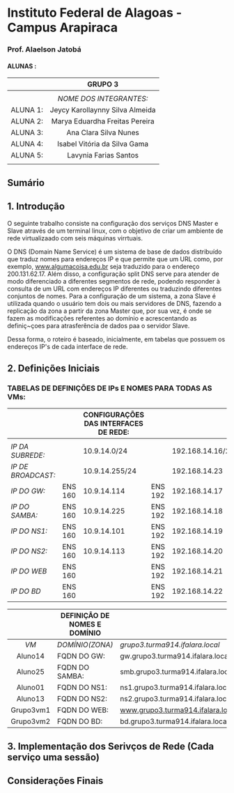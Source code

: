 # Instituto Federal de Alagoas - Campus Arapiraca
### Prof. Alaelson Jatobá

#### ALUNAS :
|          |           **GRUPO 3**           |
|:--------:|:-------------------------------:|
|          |                                 |
|          | _NOME DOS INTEGRANTES:_         |
| ALUNA 1: | Jeycy Karollaynny Silva Almeida |
| ALUNA 2: | Marya Eduardha Freitas Pereira  |
| ALUNA 3: | Ana Clara Silva Nunes           |
| ALUNA 4: | Isabel Vitória da Silva Gama    |
| ALUNA 5: | Lavynia Farias Santos           |
|          |                                 |

## Sumário

## 1. Introdução

  O seguinte trabalho consiste na configuração dos serviços DNS Master e Slave através de um terminal linux, com o objetivo de criar um ambiente de rede virtualizaado com seis máquinas virrtuais.

  O DNS (Domain Name Service) é um sistema de base de dados distribuído que traduz nomes para endereços IP e que permite que um URL como, por exemplo, www.algumacoisa.edu.br seja traduzido para o endereço 200.131.62.17. Além disso, a configuração split DNS serve para atender de modo diferenciado a diferentes segmentos de rede, podendo responder à consulta de um URL com endereços IP diferentes ou traduzindo diferentes conjuntos de nomes. Para a configuração de um sistema, a zona Slave é utilizada quando o usuário tem dois ou mais servidores de DNS, fazendo a replicação da zona a partir da zona Master que, por sua vez, é onde se fazem as modificações referentes ao domínio e acrescentando as definiç~çoes para atrasferência de dados paa o servidor Slave. 
  
  Dessa forma, o roteiro é baseado, inicialmente, em tabelas que possuem os endereços IP's de cada interface de rede.
  
## 2. Definições Iniciais

### TABELAS DE DEFINIÇÕES DE IPs E NOMES PARA TODAS AS VMs:

|                    |         | **CONFIGURAÇÕES DAS INTERFACES DE REDE:** |         |                  |
|--------------------|---------|-------------------------------------------|---------|------------------|
|                    |         |                                           |         |                  |
| _IP DA SUBREDE:_   |         | 10.9.14.0/24                              |         | 192.168.14.16/29 |
| _IP DE BROADCAST:_ |         | 10.9.14.255/24                            |         | 192.168.14.23    |
| _IP DO GW:_        | ENS 160 | 10.9.14.114                               | ENS 192 | 192.168.14.17    |
| _IP DO SAMBA:_     | ENS 160 | 10.9.14.225                               | ENS 192 | 192.168.14.18    |
| _IP DO NS1:_       | ENS 160 | 10.9.14.101                               | ENS 192 | 192.168.14.19    |
| _IP DO NS2:_       | ENS 160 | 10.9.14.113                               | ENS 192 | 192.168.14.20    |
| _IP DO WEB_        | ENS 160 |                                           | ENS 192 | 192.168.14.21    |
| _IP DO BD_         | ENS 160 |                                           | ENS 192 | 192.168.14.22    |


|           | **DEFINIÇÃO DE NOMES E DOMÍNIO** |                                   |
|:---------:|----------------------------------|-----------------------------------|
| _VM_      | _DOMÍNIO(ZONA)_                  | _grupo3.turma914.ifalara.local_   |
| Aluno14   | FQDN DO GW:                      | gw.grupo3.turma914.ifalara.local  |
| Aluno25   | FQDN DO SAMBA:                   | smb.grupo3.turma914.ifalara.local |
| Aluno01   | FQDN DO NS1:                     | ns1.grupo3.turma914.ifalara.local |
| Aluno13   | FQDN DO NS2:                     | ns2.grupo3.turma914.ifalara.local |
| Grupo3vm1 | FQDN DO WEB:                     | www.grupo3.turma914.ifalara.local |
| Grupo3vm2 | FQDN DO BD:                      | bd.grupo3.turma914.ifalara.local  |

## 3. Implementação dos Serivços de Rede (Cada serviço uma sessão)

## Considerações Finais
